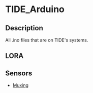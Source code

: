 # TIDE_Arduino

## Description
All .ino files that are on TIDE's systems. 

## LORA

## Sensors
- [Muxing](https://github.com/msharash/TIDE_Arduino/blob/main/mux.ino)
